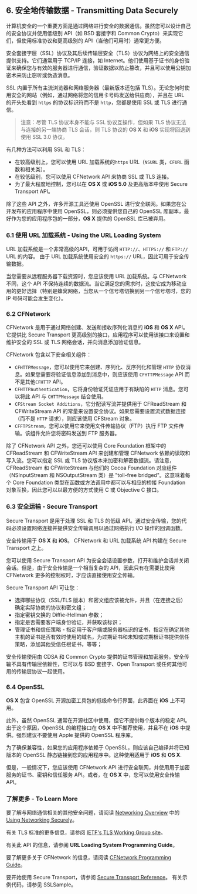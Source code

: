 ## 6. 安全地传输数据 - Transmitting Data Securely
计算机安全的一个重要方面是通过网络进行安全的数据通信。虽然您可以设计自己的安全协议并使用低级别 API（如 BSD 套接字和 Common Crypto）来实现它们，但使用标准协议和更高级别的 API（当他们可用时）通常更方便。

安全套接字层（SSL）协议及其后续传输层安全（TLS）协议为网络上的安全通信提供支持。它们通常用于 TCP/IP 连接，如 Internet。他们使用基于证书的身份验证来确保您与有效的服务器进行通信，验证数据以防止篡改，并且可以使用公钥加密术来防止窃听或伪造消息。

SSL 内置于所有主流浏览器和网络服务器（最新版本还包括 TLS）。无论您何时使用安全的网站（例如，通过网络将您的信用卡号码发送给供应商），并且在 URL 的开头处看到 `https` 的协议标识符而不是 `http`，您都是使用 SSL 或 TLS 进行通信。

> 注意：尽管 TLS 协议本身不能与 SSL 协议互操作，但如果 TLS 协议无法与连接的另一端协商 TLS 会话，则 TLS 协议的 **OS X** 和 **iOS** 实现将回退到使用 SSL 3.0 协议。

有几种方法可以利用 SSL 和 TLS：

- 在较高级别上，您可以使用 URL 加载系统的`https` URL（`NSURL` 类，`CFURL` 函数和相关类）。
- 在较低级别，您可以使用 CFNetwork API 来协商 SSL 或 TLS 连接。
- 为了最大程度地控制，您可以在 **OS X** 或 **iOS 5.0** 及更高版本中使用 Secure Transport API。

除了这些 API 之外，许多开源工具还使用 OpenSSL 进行安全联网。如果您在公开发布的应用程序中使用 OpenSSL，则必须提供您自己的 OpenSSL 库副本，最好作为您的应用程序包的一部分，**OS X** 提供的 OpenSSL 库已被弃用。

### 6.1 使用 URL 加载系统 - Using the URL Loading System
URL 加载系统是一个非常高级的API，可用于访问 `HTTP://`、`HTTPS://` 和 `FTP://` URL 的内容。 由于 URL 加载系统使用安全的 `https://` URL，因此可用于安全传输数据。

当您需要从远程服务器下载资源时，您应该使用 URL 加载系统。与 CFNetwork 不同，这个 API 不保持连续的数据流。当它满足您的需求时，这使它成为移动应用的更好选择（特别是蜂窝网络，当您从一个信号塔切换到另一个信号塔时，您的 IP 号码可能会发生变化）。

### 6.2 CFNetwork
CFNetwork 是用于通过网络创建、发送和接收序列化消息的 **iOS** 和 **OS X** API。它提供比 Secure Transport 更高级别的接口，应用程序可以使用该接口来设置和维护安全的 SSL 或 TLS 网络会话，并向消息添加验证信息。

CFNetwork 包含以下安全相关组件：

- `CFHTTPMessage`，您可以使用它来创建、序列化、反序列化和管理 `HTTP` 协议消息。如果您需要将验证信息添加到消息中，则应该使用 `CFHTTPMessage` API 而不是其他`CFHTTP` API。
- `CFHTTPAuthentication`，它将身份验证凭证应用于有缺陷的 `HTTP` 消息。您可以将此 API 与 `CHTTPMessage` 结合使用。
- `CFStream Socket Additions`，它分配读写流并提供用于 CFReadStream 和 CFWriteStream API 的常量来设置安全协议。如果您需要设置流式数据连接（而不是  `HTTP` 请求），则应该使用 CFStream 对象。
- `CFFTPStream`，您可以使用它来使用文件传输协议（FTP）执行 FTP 文件传输。该组件允许您将密码发送到 FTP 服务器。

除了 CFNetwork API 之外，您还可以使用 Core Foundation 框架中的 CFReadStream 和 CFWriteStream API 来创建和管理 CFNetwork 依赖的读取和写入流。您可以指定 SSL 或 TLS 协议版本来加密和解密数据流。请注意，CFReadStream 和 CFWriteStream 与他们的 Cocoa Foundation 对应组件（NSInputStream 和 NSOutputStream 类）是 "toll-free bridged"。这意味着每个 Core Foundation 类型在函数或方法调用中都可以与相应的桥接 Foundation 对象互换，因此您可以以最方便的方式使用 C 或 Objective C 接口。

### 6.3 安全运输 - Secure Transport
Secure Transport 是用于处理 SSL 和 TLS 的低级 API。通过安全传输，您的代码必须设置网络连接并提供安全传输调用以通过网络执行 I/O 操作的回调函数。

安全传输用于 **OS X** 和 **iOS**。 CFNetwork 和 URL 加载系统 API 构建在 Secure Transport 之上。

您可以使用 Secure Transport API 为安全会话设置参数，打开和维护会话并关闭会话。但是，由于安全传输是一个相当复杂的 API，因此只有在需要比使用 CFNetwork 更多的控制权时，才应该直接使用安全传输。

Secure Transport API 可让您：

- 选择哪些协议（SSL/TLS 版本）和密文组应该被允许，并且（在连接之后）确定实际协商的协议和密文组；
- 指定密钥交换的 Diffie-Hellman 参数；
- 指定是否需要客户端身份验证，并获取该标识；
- 管理证书和信任策略 - 指定用于客户端或服务器标识的证书，指定在确定其他主机的证书是否有效时使用的域名，为过期证书和未知或过期根证书提供信任策略，添加其他受信任根证书，等等；

安全传输使用由 CDSA 和 Common Crypto 提供的证书管理和加密服务。安全传输不具有传输层依赖性，它可以与 BSD 套接字、Open Transport 或任何其他可用的传输层协议一起使用。

### 6.4 OpenSSL
**OS X** 包含 OpenSSL 开源加密工具包的低级命令行界面，此界面在 **iOS** 上不可用。

此外，虽然 OpenSSL 通常在开源社区中使用，但它不提供每个版本的稳定 API。出于这个原因，OpenSSL 的编程接口在 **OS X** 中不推荐使用，并且不在 **iOS** 中提供。强烈建议不要使用 Apple 提供的 OpenSSL 程序库。

为了确保兼容性，如果您的应用程序依赖于 OpenSSL，则应该自己编译并将已知版本的 OpenSSL 静态链接到您的应用程序中。这种使用适用于 **iOS** 和 **OS X**.

但是，一般情况下，您应该使用 CFNetwork API 进行安全联网，并使用用于加密服务的证书、密钥和信任服务 API。或者，在 **OS X** 中，您可以使用安全传输 API。

### 了解更多 - To Learn More
要了解与网络通信相关的其他安全问题，请阅读 [Networking Overview](https://developer.apple.com/library/content/documentation/NetworkingInternetWeb/Conceptual/NetworkingOverview/Introduction/Introduction.html#//apple_ref/doc/uid/TP40010220) 中的 [Using Networking Securely](https://developer.apple.com/library/content/documentation/NetworkingInternetWeb/Conceptual/NetworkingOverview/SecureNetworking/SecureNetworking.html#//apple_ref/doc/uid/TP40010220-CH1)。

有关 TLS 标准的更多信息，请参阅 [IETF's TLS Working Group site](http://datatracker.ietf.org/wg/tls/charter/)。

有关此 API 的信息，请参阅 **URL Loading System Programming Guide**。

要了解更多关于 CFNetwork 的信息，请阅读 [CFNetwork Programming Guide](https://developer.apple.com/library/content/documentation/Networking/Conceptual/CFNetwork/Introduction/Introduction.html#//apple_ref/doc/uid/TP30001132)。

要开始使用 Secure Transport，请参阅 [Secure Transport Reference](https://developer.apple.com/documentation/security/secure_transport)。 有关示例代码，请参见 SSLSample。
